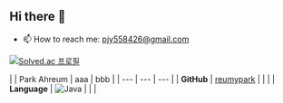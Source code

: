## Hi there 👋
- 📫 How to reach me: pjy558426@gmail.com

[![Solved.ac
프로필](http://mazassumnida.wtf/api/generate_badge?boj=mdl1220)](https://solved.ac/mdl1220)

| | Park Ahreum | aaa | bbb |
| --- | --- | --- |
| **GitHub** | [reumypark](https://github.com/reumypark) | | |
| **Language** | ![Java](https://img.shields.io/badge/Java-007396?style=for-the-badge&logo=java&logoColor=white) | | |



<!--
**reumypark/reumypark** is a ✨ _special_ ✨ repository because its `README.md` (this file) appears on your GitHub profile.

Here are some ideas to get you started:

- 🔭 I’m currently working on ...
- 🌱 I’m currently learning ...
- 👯 I’m looking to collaborate on ...
- 🤔 I’m looking for help with ...
- 💬 Ask me about ...
- 📫 How to reach me: pjy558426@gmail.com
- 😄 Pronouns: ...
- ⚡ Fun fact: ...
-->
